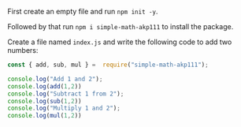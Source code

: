 First create an empty file and run `npm init -y`.

Followed by that run `npm i simple-math-akp111` to install the package.

Create a file named `index.js` and write the following code to add two numbers:

```js
const { add, sub, mul } =  require("simple-math-akp111");

console.log("Add 1 and 2");
console.log(add(1,2))
console.log("Subtract 1 from 2");
console.log(sub(1,2))
console.log("Multiply 1 and 2");
console.log(mul(1,2))

```